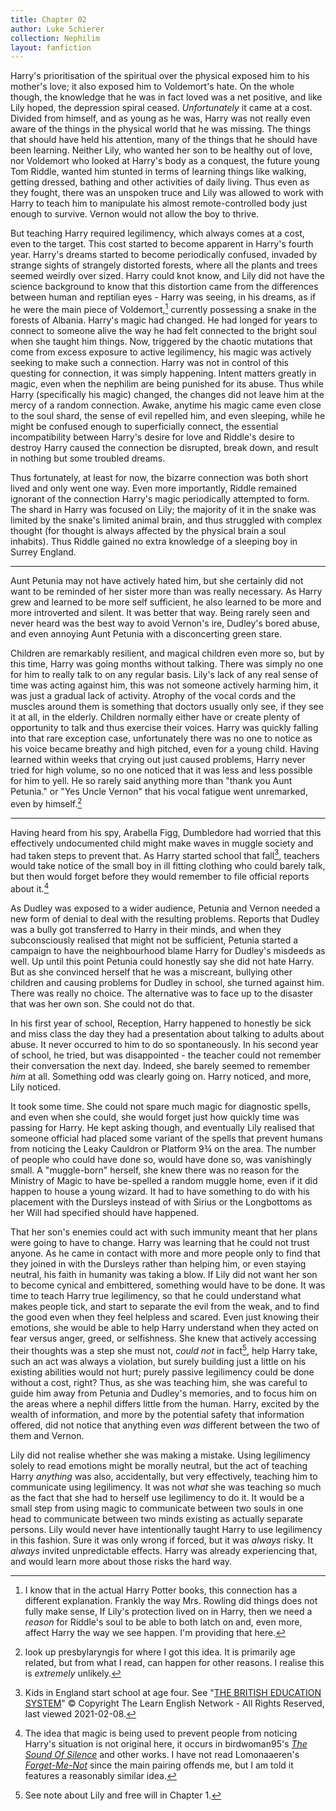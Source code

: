 ```yaml
---
title: Chapter 02
author: Luke Schierer
collection: Nephilim
layout: fanfiction
---
```


Harry's prioritisation of the spiritual over the physical exposed him to his
mother's love; it also exposed him to Voldemort's hate. On the whole though,
the knowledge that he was in fact loved was a net positive, and like Lily
hoped, the depression spiral ceased. _Unfortunately_ it came at a cost.
Divided from himself, and as young as he was, Harry was not really even
aware of the things in the physical world that he was missing. The things
that should have held his attention, many of the things that he should have
been learning. Neither Lily, who wanted her son to be healthy out of love,
nor Voldemort who looked at Harry's body as a conquest, the future young
Tom Riddle, wanted him stunted in terms of learning things like walking,
getting dressed, bathing and other activities of daily living. Thus even
as they fought, there was an unspoken truce and Lily was allowed to work
with Harry to teach him to manipulate his almost remote-controlled body just
enough to survive. Vernon would not allow the boy to thrive.

But teaching Harry required legilimency, which always comes at a cost, even to
the target. This cost started to become apparent in Harry's fourth year.
Harry's dreams started to become periodically confused, invaded by strange
sights of strangely distorted forests, where all the plants and trees seemed
weirdly over sized. Harry could knot know, and Lily did not have the science
background to know that this distortion came from the differences between human
and reptilian eyes - Harry was seeing, in his dreams, as if he were the main
piece of Voldemort,[^210917-2] currently possessing a snake in the forests of
Albania. Harry's magic had changed. He had longed for years to connect to
someone alive the way he had felt connected to the bright soul when she taught
him things. Now, triggered by the chaotic mutations that come from excess
exposure to active legilimency, his magic was actively seeking to make such a
connection. Harry was not in control of this questing for connection, it was
simply happening. Intent matters greatly in magic, even when the nephilim are
being punished for its abuse. Thus while Harry (specifically his magic)
changed, the changes did not leave him at the mercy of a random connection.
Awake, anytime his magic came even close to the soul shard, the sense of evil
repelled him, and even sleeping, while he might be confused enough to
superficially connect, the essential incompatibility between Harry's desire for
love and Riddle's desire to destroy Harry caused the connection be disrupted,
break down, and result in nothing but some troubled dreams.

Thus fortunately, at least for now, the bizarre connection was both short lived
and only went one way. Even more importantly, Riddle remained ignorant of the
connection Harry's magic periodically attempted to form. The shard in Harry
was focused on Lily; the majority of it in the snake was limited by the snake's
limited animal brain, and thus struggled with complex thought (for thought is
always affected by the physical brain a soul inhabits). Thus Riddle gained no
extra knowledge of a sleeping boy in Surrey England.

---

Aunt Petunia may not have actively hated him, but she certainly did not want
to be reminded of her sister more than was really necessary. As Harry grew
and learned to be more self sufficient, he also learned to be more and more
introverted and silent. It was better that way. Being rarely seen and
never heard was the best way to avoid Vernon's ire, Dudley's bored abuse,
and even annoying Aunt Petunia with a disconcerting green stare.

Children are remarkably resilient, and magical children even more so, but by
this time, Harry was going months without talking. There was simply no one for
him to really talk to on any regular basis. Lily's lack of any real sense
of time was acting against him, this was not someone actively harming him,
it was just a gradual lack of activity. Atrophy of the vocal cords and the
muscles around them is something that doctors usually only see, if they see
it at all, in the elderly. Children normally either have or create plenty of
opportunity to talk and thus exercise their voices. Harry was quickly falling
into that rare exception case, unfortunately there was no one to notice as his
voice became breathy and high pitched, even for a young child. Having learned
within weeks that crying out just caused problems, Harry never tried for high
volume, so no one noticed that it was less and less possible for him to yell.
He so rarely said anything more than "thank you Aunt Petunia." or "Yes Uncle
Vernon" that his vocal fatigue went unremarked, even by himself.[^201214-2]

---

Having heard from his spy, Arabella Figg, Dumbledore had worried that this
effectively undocumented child might make waves in muggle society and had
taken steps to prevent that. As Harry started school that fall[^210208-2],
teachers would take notice of the small boy in ill fitting clothing who
could barely talk, but then would forget before they would remember to file
official reports about it.[^210706-3]

As Dudley was exposed to a wider audience, Petunia and Vernon needed a new
form of denial to deal with the resulting problems. Reports that Dudley was
a bully got transferred to Harry in their minds, and when they subconsciously
realised that might not be sufficient, Petunia started a campaign to have
the neighbourhood blame Harry for Dudley's misdeeds as well. Up until this
point Petunia could honestly say she did not hate Harry. But as she convinced
herself that he was a miscreant, bullying other children and causing problems
for Dudley in school, she turned against him. There was really no choice.
The alternative was to face up to the disaster that was her own son.
She could not do that.

In his first year of school, Reception, Harry happened to honestly be sick
and miss class the day they had a presentation about talking to adults
about abuse. It never occurred to him to do so spontaneously. In his
second year of school, he tried, but was disappointed - the teacher could
not remember their conversation the next day. Indeed, she barely seemed to
remember _him_ at all. Something odd was clearly going on. Harry noticed,
and more, Lily noticed.

It took some time. She could not spare much magic for diagnostic spells,
and even when she could, she would forget just how quickly time was passing
for Harry. He kept asking though, and eventually Lily realised that
someone official had placed some variant of the spells that prevent humans
from noticing the Leaky Cauldron or Platform 9¾ on the area. The number of
people who could have done so, would have done so, was vanishingly small.
A "muggle-born" herself, she knew there was no reason for the Ministry of
Magic to have be-spelled a random muggle home, even if it did happen to house a
young wizard. It had to have something to do with his placement with the
Dursleys instead of with Sirius or the Longbottoms as her Will had specified
should have happened.

That her son's enemies could act with such immunity meant that her plans were
going to have to change. Harry was learning that he could not trust anyone.
As he came in contact with more and more people only to find that they joined
in with the Dursleys rather than helping him, or even staying neutral, his
faith in humanity was taking a blow. If Lily did not want her son to become
cynical and embittered, something would have to be done. It was time to teach
Harry true legilimency, so that he could understand what makes people tick,
and start to separate the evil from the weak, and to find the good even when
they feel helpless and scared. Even just knowing their emotions, she would be
able to help Harry understand when they acted on fear versus anger, greed, or
selfishness. She knew that actively accessing their thoughts was a step she
must not, _could not_ in fact[^210208-1], help Harry take, such an act was
always a violation, but surely building just a little on his existing abilities
would not hurt; purely passive legilimency could be done without a cost, right?
Thus, as she was teaching him, she was careful to guide him away from Petunia
and Dudley's memories, and to focus him on the areas where a nephil differs
little from the human. Harry, excited by the wealth of information, and more by
the potential safety that information offered, did not notice that anything even
_was_ different between the two of them and Vernon.

Lily did not realise whether she was making a mistake. Using legilimency
solely to read emotions might be morally neutral, but the act of teaching
Harry _anything_ was also, accidentally, but very effectively, teaching him
to communicate using legilimency. It was not _what_ she was teaching so much as
the fact that she had to herself use legilimency to do it. It would be a small
step from using magic to communicate between two souls in one head to
communicate between two minds existing as actually separate persons. Lily would
never have intentionally taught Harry to use legilimency in this fashion. Sure
it was only wrong if forced, but it was _always_ risky. It _always_ invited
unpredictable effects. Harry was already experiencing that, and would learn
more about those risks the hard way.

[^210917-2]:
    I know that in the actual Harry Potter books, this connection has
    a different explanation. Frankly the way Mrs. Rowling did things does not
    fully make sense, If Lily's protection lived on in Harry, then we need a
    _reason_ for Riddle's soul to be able to both latch on and, even more,
    affect Harry the way we see happen. I'm providing that here.

[^210706-3]:
    The idea that magic is being used to prevent people from noticing
    Harry's situation is not original here, it occurs in birdwoman95's _[The Sound
    Of Silence](https://www.fanfiction.net/s/12175260)_ and other works. I have
    not read Lomonaaeren's
    _[Forget-Me-Not](https://archiveofourown.org/works/24931486)_ since the main
    pairing offends me, but I am told it features a reasonably similar idea.

[^201214-2]:
    look up presbylaryngis for where I got this idea. It is primarily
    age related, but from what I read, can happen for other reasons. I realise
    this is _extremely_ unlikely.

[^210208-2]:
    Kids in England start school at age four. See
    "[THE BRITISH EDUCATION SYSTEM][TBES]" © Copyright The Learn English
    Network - All Rights Reserved, last viewed 2021-02-08.

[TBES]: https://www.learnenglish.de/culture/educationculture.html

[^210208-1]: See note about Lily and free will in Chapter 1.
